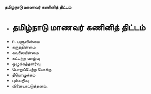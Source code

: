 **தமிழ்நாடு மாணவர் கணினித் திட்டம்**
- # தமிழ்நாடு மாணவர் கணினித் திட்டம்
- n. பளுவின்மை
- கருத்தின்மை
- கவலையின்மை
- கட்டற்ற வாழ்வு
- ஒழுக்கத்தளர்வு
- பொறுப்பேற்ற போக்கு
- தீயொழுக்கம்
- புல்லறிவு
- விளையாட்டுத்தனம்.

